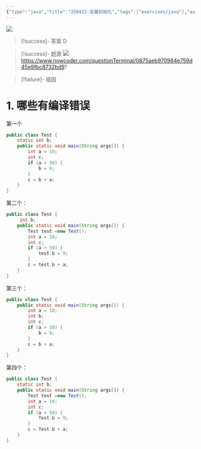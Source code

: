 ```yaml
---
{"type":"java","title":"250422-变量初始化","tags":["exercises/java"],"author":"codertoro","establish":"2025-04-22","update":"2025-04-22","dg-publish":true,"java":true,"permalink":"/Exercises/Java/250422/250422-变量初始化/","dgPassFrontmatter":true,"created":"2025-04-22T16:46:42.878+08:00","updated":"2025-05-08T15:25:37.655+08:00"}
---
```


![](https://img.codertoro.top/Bucket/Exercises/Java/20250422164719117.png)

> [!success]- 答案
D

> [!success]- 题源
![](https://img.codertoro.top/Bucket/Exercises/Java/20250422164802067.png)
https://www.nowcoder.com/questionTerminal/0875aeb970984e759d45e9fbc8732bd9?

> [!failure]- 错因
# 1. 哪些有编译错误
第一个
```java
public class Test {  
    static int b;  
    public static void main(String args[]) {  
        int a = 10;  
        int c;  
        if (a > 50) {  
            b = 9;  
        }  
        c = b + a;  
    }  
}
```

第二个：
```java
public class Test {  
     int b;  
    public static void main(String args[]) {  
        Test test =new Test();  
        int a = 10;  
        int c;  
        if (a > 50) {  
            test.b = 9;  
        }  
        c = test.b + a;  
    }  
}
```
<div class="page-break" style="page-break-before: always;"></div>

第三个：
```java
public class Test {  
    public static void main(String args[]) {  
        int a = 10;  
        int b;  
        int c;  
        if (a > 50) {  
            b = 9;  
        }  
        c = b + a;  
    }  
}
```

第四个：
```java
public class Test {  
    static int b;  
    public static void main(String args[]) {  
        Test test =new Test();  
        int a = 10;  
        int c;  
        if (a > 50) {  
            Test.b = 9;  
        }  
        c = Test.b + a;  
    }  
}
```



